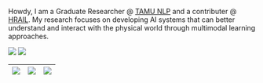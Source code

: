 Howdy,
I am a Graduate Researcher @ [TAMU NLP](https://nlp.cs.tamu.edu/) and a contributer @ [HRAIL](http://hrail.crasar.org/). My research focuses on developing AI systems that can better understand and interact with the physical world through multimodal learning approaches.

[![](https://img.shields.io/badge/-LinkedIn-0077B5?style=flat-square&logo=linkedin&logoColor=white)](https://www.linkedin.com/in/hasnat-md-abdullah)
[![](https://img.shields.io/badge/-Google_Scholar-4285F4?style=flat-square&logo=google-scholar&logoColor=white)](https://scholar.google.com/citations?user=jFgmL9wAAAAJ&hl=en)

|![](https://github-profile-summary-cards.vercel.app/api/cards/stats?username=Hasnat79&theme=dracula)|![](https://github-profile-summary-cards.vercel.app/api/cards/repos-per-language?username=Hasnat79&theme=dracula)|![](https://github-profile-summary-cards.vercel.app/api/cards/most-commit-language?username=Hasnat79&theme=dracula)|
|-----|------|------|

 
<!--Above stats generated with: [`tipsy/profile-summary-for-github`](https://github.com/tipsy/profile-summary-for-github)>

![Profile Views](https://komarev.com/ghpvc/?username=Hasnat79&color=brightgreen)

